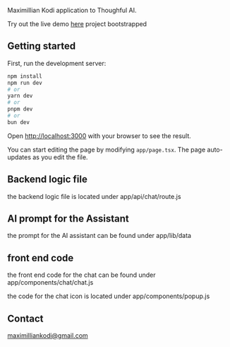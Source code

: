 Maximillian Kodi application to Thoughful AI.

Try out the live demo  [here](https://thoughtfulai.vercel.app/) project bootstrapped 

## Getting started

First, run the development server:

```bash
npm install
npm run dev
# or
yarn dev
# or
pnpm dev
# or
bun dev
```

Open [http://localhost:3000](http://localhost:3000) with your browser to see the result.

You can start editing the page by modifying `app/page.tsx`. The page auto-updates as you edit the file.


## Backend logic file

the backend logic file is located under app/api/chat/route.js

## AI prompt for the Assistant
the prompt for the AI assistant can be found under app/lib/data

## front end code
the front end code for the chat can be found under app/components/chat/chat.js

the code for the chat icon is located under app/components/popup.js

## Contact
maximilliankodi@gmail.com
